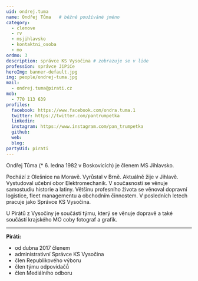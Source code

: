 ```yaml
---
uid: ondrej.tuma
name: Ondřej Tůma  	# běžně používáné jméno
category:
  - clenove
  - rv
  - msjihlavsko
  - kontaktni_osoba
  - mo
ordmo: 3
description: správce KS Vysočina # zobrazuje se v lide
profession: správce JiPiCe
heroImg: banner-default.jpg
img: people/ondrej-tuma.jpg
mail:
  - ondrej.tuma@pirati.cz
mob:
  - 770 113 639
profiles:
  facebook: https://www.facebook.com/ondra.tuma.1
  twitter: https://twitter.com/pantrumpetka  
  linkedin:   
  instagram: https://www.instagram.com/pan_trumpetka  
  github:
  web:
  blog:
partyUid: pirati
---
```


Ondřej Tůma (* 6. ledna 1982 v Boskovicích) je členem MS Jihlavsko.

Pochází z Olešnice na Moravě. Vyrůstal v Brně. Aktuálně žije v Jihlavě. Vystudoval učební obor Elektromechanik. V současnosti se věnuje samostudiu historie a latiny. Většinu profesního života se věnoval dopravní logistice, fleet managementu a obchodním činnostem. V posledních letech pracuje jako Správce KS Vysočina.

U Pirátů z Vysočiny je součástí týmu, který se věnuje dopravě a také součástí krajského MO coby fotograf a grafik.

---

**Piráti:**
* od dubna 2017 členem
* administrativní Správce KS Vysočina
* člen Republikového výboru
* člen týmu odpovídačů
* člen Mediálního odboru
